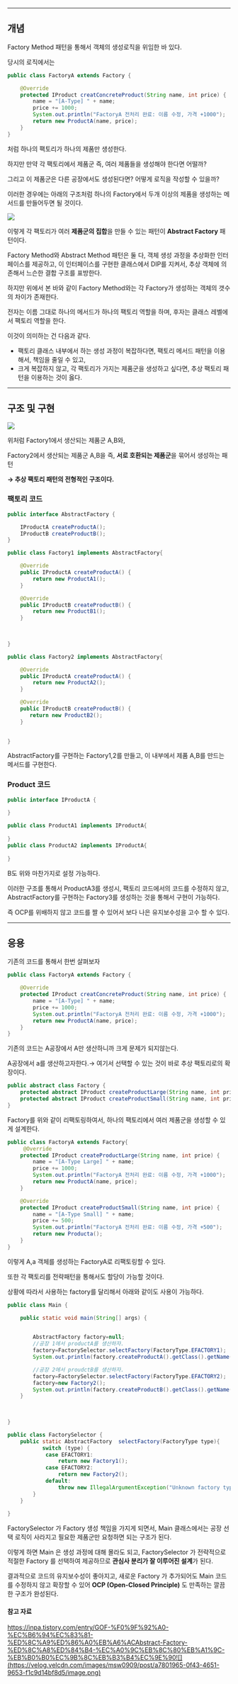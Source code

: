 ---

## 개념

Factory Method 패턴을 통해서 객체의 생성로직을 위임한 바 있다. 

당시의 로직에서는 

```java
public class FactoryA extends Factory {

    @Override
    protected IProduct creatConcreteProduct(String name, int price) {
        name = "[A-Type] " + name;
        price += 1000;
        System.out.println("FactoryA 전처리 완료: 이름 수정, 가격 +1000");
        return new ProductA(name, price);
    }
}
```

처럼 하나의 팩토리가 하나의 제품만 생성한다.

하지만 만약 각 팩토리에서 제품군 즉, 여러 제품들을 생성해야 한다면 어떨까?

그리고 이 제품군은 다른 공장에서도 생성된다면? 어떻게 로직을 작성할 수 있을까?

이러한 경우에는 아래의 구조처럼 하나의 Factory에서 두개 이상의 제품을 생성하는 메서드를 만들어두면 될 것이다. 

![](https://velog.velcdn.com/images/msw0909/post/a73c05d4-8bec-4911-8138-4ff68202fdab/image.png)


이렇게 각 팩토리가 여러 **제품군의 집합**을 만들 수 있는 패턴이 **Abstract Factory** 패턴이다. 

Factory Method와 Abstract Method 패턴은 둘 다, 객체 생성 과정을 추상화한 인터페이스를 제공하고, 이 인터페이스를 구현한 클래스에서 DIP를 지켜서, 추상 객체에 의존해서 느슨한 결합 구조를 표방한다.

 

하지만 위에서 본 바와 같이 Factory Method와는 각 Factory가 생성하는 객체의 갯수의 차이가 존재한다.

전자는 이름 그대로 하나의 메서드가 하나의 팩토리 역할을 하며, 후자는 클래스 레벨에서 팩토리 역할을 한다. 

이것이 의미하는 건 다음과 같다.

- 팩토리 클래스 내부에서 하는 생성 과정이 복잡하다면, 팩토리 메서드 패턴을 이용해서, 책임을 줄일 수 있고,
- 크게 복잡하지 않고, 각 팩토리가 가지는 제품군을 생성하고 싶다면, 추상 팩토리 패턴을 이용하는 것이 옳다.

-----



## 구조 및 구현

![](https://velog.velcdn.com/images/msw0909/post/952072b7-099f-45d6-9176-084b53863bcf/image.png)


위처럼 Factory1에서 생산되는 제품군 A,B와,

Factory2에서 생산되는 제품군 A,B을 즉, **서로 호환되는 제품군**을 묶어서 생성하는 패턴

**→ 추상 팩토리 패턴의 전형적인 구조이다.**

### 팩토리 코드

```java
public interface AbstractFactory {

    IProductA createProductA();
    IProductB createProductB();
} 

public class Factory1 implements AbstractFactory{

    @Override
    public IProductA createProductA() {
        return new ProductA1();
    }

    @Override
    public IProductB createProductB() {
        return new ProductB1();
    }

    
    
}

public class Factory2 implements AbstractFactory{

    @Override
    public IProductA createProductA() {
        return new ProductA2();
    }

    @Override
    public IProductB createProductB() {
       return new ProductB2();
    }

    
}
```

AbstractFactory를 구현하는 Factory1,2를 만들고, 이 내부에서 제품 A,B를 만드는 메서드를 구현한다.

### Product 코드

```java
public interface IProductA {
    
}

public class ProductA1 implements IProductA{
    
}
public class ProductA2 implements IProductA{
    
}

```

B도 위와 마찬가지로 설정 가능하다. 

이러한 구조를 통해서 ProductA3를 생성시, 팩토리 코드에서의 코드를 수정하지 않고, AbstractFactory를 구현하는 Factory3를 생성하는 것을 통해서 구현이 가능하다.

즉 OCP를 위배하지 않고 코드를 짤 수 있어서 보다 나은 유지보수성을 고수 할 수 있다. 


------


## 응용

기존의 코드를 통해서 한번 살펴보자

```java
public class FactoryA extends Factory {

    @Override
    protected IProduct creatConcreteProduct(String name, int price) {
        name = "[A-Type] " + name;
        price += 1000;
        System.out.println("FactoryA 전처리 완료: 이름 수정, 가격 +1000");
        return new ProductA(name, price);
    }
}
```

기존의 코드는 A공장에서 A만 생산하니까 크게 문제가 되지않는다.

A공장에서 a를 생산하고자한다.→ 여기서 선택할 수 있는 것이 바로 추상 팩토리로의 확장이다.

```java
public abstract class Factory {
    protected abstract IProduct createProductLarge(String name, int price);
    protected abstract IProduct createProductSmall(String name, int price);
}
```

Factory를 위와 같이 리팩토링하여서, 하나의 팩토리에서 여러 제품군을 생성할 수 있게 설계한다. 

```java
public class FactoryA extends Factory{
     @Override
    protected IProduct createProductLarge(String name, int price) {
        name = "[A-Type Large] " + name;
        price += 1000;
        System.out.println("FactoryA 전처리 완료: 이름 수정, 가격 +1000");
        return new ProductA(name, price);
    }

    @Override
    protected IProduct createProductSmall(String name, int price) {
        name = "[A-Type Small] " + name;
        price += 500;
        System.out.println("FactoryA 전처리 완료: 이름 수정, 가격 +500");
        return new Producta();
    }
}

```

이렇게 A,a 객체를 생성하는 FactoryA로 리팩토링할 수 있다. 

또한 각 팩토리를 전략패턴을 통해서도 할당이 가능할 것이다.

상황에 따라서 사용하는 factory를 달리해서 아래와 같이도 사용이 가능하다.

```java
public class Main {

    public static void main(String[] args) {

        
        AbstractFactory factory=null;
        //공장 1에서 productA를 생산하자.
        factory=FactorySelector.selectFactory(FactoryType.EFACTORY1);
        System.out.println(factory.createProductA().getClass().getName());

        //공장 2에서 proudctB를 생산하자.
        factory=FactorySelector.selectFactory(FactoryType.EFACTORY2);
        factory=new Factory2();
        System.out.println(factory.createProductB().getClass().getName());  
    }

    
    
}

public class FactorySelector {
    public static AbstractFactory  selectFactory(FactoryType type){
           switch (type) {
            case EFACTORY1:
                return new Factory1();
            case EFACTORY2:
                return new Factory2();
            default:
                throw new IllegalArgumentException("Unknown factory type: " + type);
        }
    }
    
}

```

FactorySelector 가 Factory 생성 책임을 가지게 되면서, Main 클래스에서는 공장 선택 로직이 사라지고 필요한 제품군만 요청하면 되는 구조가 된다.

이렇게 하면 Main 은 생성 과정에 대해 몰라도 되고, FactorySelector 가 전략적으로 적절한 Factory 를 선택하여 제공하므로 **관심사 분리가 잘 이루어진 설계**가 된다.

결과적으로 코드의 유지보수성이 좋아지고, 새로운 Factory 가 추가되어도 Main 코드를 수정하지 않고 확장할 수 있어 **OCP (Open-Closed Principle)** 도 만족하는 깔끔한 구조가 완성된다.


#### 참고 자료
https://inpa.tistory.com/entry/GOF-%F0%9F%92%A0-%EC%B6%94%EC%83%81-%ED%8C%A9%ED%86%A0%EB%A6%ACAbstract-Factory-%ED%8C%A8%ED%84%B4-%EC%A0%9C%EB%8C%80%EB%A1%9C-%EB%B0%B0%EC%9B%8C%EB%B3%B4%EC%9E%90![](https://velog.velcdn.com/images/msw0909/post/a7801965-0f43-4651-9653-f1c9d14bf8d5/image.png)
